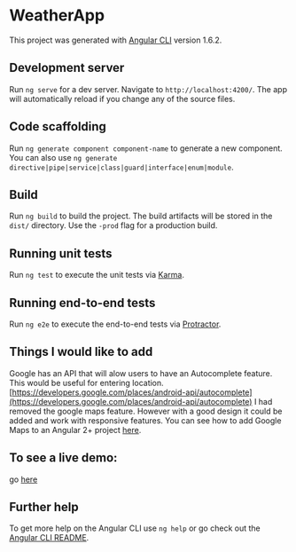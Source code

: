 # WeatherApp

This project was generated with [Angular CLI](https://github.com/angular/angular-cli) version 1.6.2.

## Development server

Run `ng serve` for a dev server. Navigate to `http://localhost:4200/`. The app will automatically reload if you change any of the source files.

## Code scaffolding

Run `ng generate component component-name` to generate a new component. You can also use `ng generate directive|pipe|service|class|guard|interface|enum|module`.

## Build

Run `ng build` to build the project. The build artifacts will be stored in the `dist/` directory. Use the `-prod` flag for a production build.

## Running unit tests

Run `ng test` to execute the unit tests via [Karma](https://karma-runner.github.io).

## Running end-to-end tests

Run `ng e2e` to execute the end-to-end tests via [Protractor](http://www.protractortest.org/).

## Things I would like to add
Google has an API that will alow users to have an Autocomplete feature. This would be useful for entering location. [https://developers.google.com/places/android-api/autocomplete](https://developers.google.com/places/android-api/autocomplete)
I had removed the google maps feature. However with a good design it could be added and work with responsive features.
You can see how to add Google Maps to an Angular 2+ project [here](https://angular-maps.com/guides/getting-started/).


## To see a live demo:
go [here](http://technologycoach.com/weather/)


## Further help

To get more help on the Angular CLI use `ng help` or go check out the [Angular CLI README](https://github.com/angular/angular-cli/blob/master/README.md).
